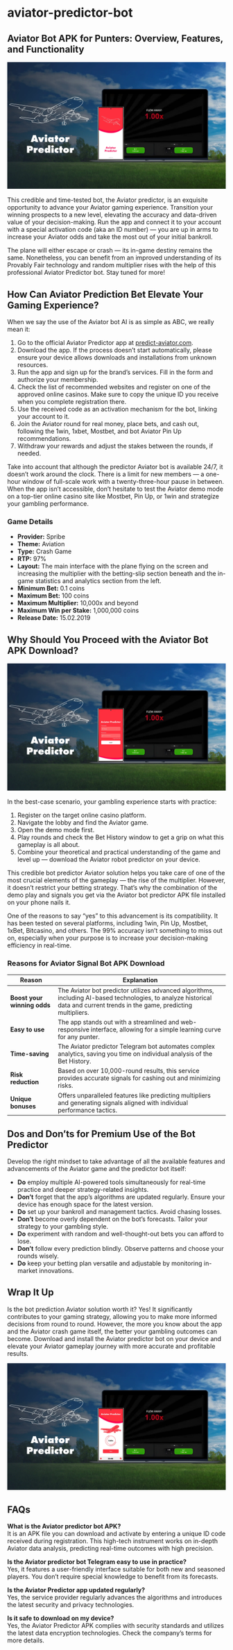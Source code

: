 # aviator-predictor-bot
## Aviator Bot APK for Punters: Overview, Features, and Functionality

![Aviator-predictor](./aviatorpredictor1.webp)

This credible and time-tested bot, the Aviator predictor, is an exquisite opportunity to advance your Aviator gaming experience. Transition your winning prospects to a new level, elevating the accuracy and data-driven value of your decision-making. Run the app and connect it to your account with a special activation code (aka an ID number) — you are up in arms to increase your Aviator odds and take the most out of your initial bankroll. 

The plane will either escape or crash — its in-game destiny remains the same. Nonetheless, you can benefit from an improved understanding of its Provably Fair technology and random multiplier rises with the help of this professional Aviator Predictor bot. Stay tuned for more!

## How Can Aviator Prediction Bet Elevate Your Gaming Experience?

When we say the use of the Aviator bot AI is as simple as ABC, we really mean it:

1. Go to the official Aviator Predictor app at [predict-aviator.com](https://predict-aviator.com).
2. Download the app. If the process doesn’t start automatically, please ensure your device allows downloads and installations from unknown resources.
3. Run the app and sign up for the brand’s services. Fill in the form and authorize your membership.
4. Check the list of recommended websites and register on one of the approved online casinos. Make sure to copy the unique ID you receive when you complete registration there.
5. Use the received code as an activation mechanism for the bot, linking your account to it.
6. Join the Aviator round for real money, place bets, and cash out, following the 1win, 1xbet, Mostbet, and bot Aviator Pin Up recommendations.
7. Withdraw your rewards and adjust the stakes between the rounds, if needed.

Take into account that although the predictor Aviator bot is available 24/7, it doesn’t work around the clock. There is a limit for new members — a one-hour window of full-scale work with a twenty-three-hour pause in between. When the app isn’t accessible, don’t hesitate to test the Aviator demo mode on a top-tier online casino site like Mostbet, Pin Up, or 1win and strategize your gambling performance. 

### Game Details

- **Provider:** Spribe
- **Theme:** Aviation
- **Type:** Crash Game
- **RTP:** 97%
- **Layout:** The main interface with the plane flying on the screen and increasing the multiplier with the betting-slip section beneath and the in-game statistics and analytics section from the left.
- **Minimum Bet:** 0.1 coins
- **Maximum Bet:** 100 coins
- **Maximum Multiplier:** 10,000x and beyond
- **Maximum Win per Stake:** 1,000,000 coins
- **Release Date:** 15.02.2019

## Why Should You Proceed with the Aviator Bot APK Download?

![Aviator-predictor-bot](./aviatorpredictor4.webp)

In the best-case scenario, your gambling experience starts with practice:

1. Register on the target online casino platform.
2. Navigate the lobby and find the Aviator game.
3. Open the demo mode first.
4. Play rounds and check the Bet History window to get a grip on what this gameplay is all about.
5. Combine your theoretical and practical understanding of the game and level up — download the Aviator robot predictor on your device.

This credible bot predictor Aviator solution helps you take care of one of the most crucial elements of the gameplay — the rise of the multiplier. However, it doesn’t restrict your betting strategy. That’s why the combination of the demo play and signals you get via the Aviator bot predictor APK file installed on your phone nails it.

One of the reasons to say “yes” to this advancement is its compatibility. It has been tested on several platforms, including 1win, Pin Up, Mostbet, 1xBet, Bitcasino, and others. The 99% accuracy isn’t something to miss out on, especially when your purpose is to increase your decision-making efficiency in real-time. 

### Reasons for Aviator Signal Bot APK Download

| Reason                           | Explanation                                                                                                                                                               |
|----------------------------------|---------------------------------------------------------------------------------------------------------------------------------------------------------------------------|
| **Boost your winning odds**      | The Aviator bot predictor utilizes advanced algorithms, including AI-based technologies, to analyze historical data and current trends in the game, predicting multipliers. |
| **Easy to use**                  | The app stands out with a streamlined and web-responsive interface, allowing for a simple learning curve for any punter.                                                |
| **Time-saving**                  | The Aviator predictor Telegram bot automates complex analytics, saving you time on individual analysis of the Bet History.                                               |
| **Risk reduction**               | Based on over 10,000-round results, this service provides accurate signals for cashing out and minimizing risks.                                                         |
| **Unique bonuses**               | Offers unparalleled features like predicting multipliers and generating signals aligned with individual performance tactics.                                              |

## Dos and Don’ts for Premium Use of the Bot Predictor

Develop the right mindset to take advantage of all the available features and advancements of the Aviator game and the predictor bot itself:

- **Do** employ multiple AI-powered tools simultaneously for real-time practice and deeper strategy-related insights.
- **Don’t** forget that the app’s algorithms are updated regularly. Ensure your device has enough space for the latest version.
- **Do** set up your bankroll and management tactics. Avoid chasing losses.
- **Don’t** become overly dependent on the bot’s forecasts. Tailor your strategy to your gambling style.
- **Do** experiment with random and well-thought-out bets you can afford to lose.
- **Don’t** follow every prediction blindly. Observe patterns and choose your rounds wisely.
- **Do** keep your betting plan versatile and adjustable by monitoring in-market innovations.

## Wrap It Up

Is the bot prediction Aviator solution worth it? Yes! It significantly contributes to your gaming strategy, allowing you to make more informed decisions from round to round. However, the more you know about the app and the Aviator crash game itself, the better your gambling outcomes can become. Download and install the Aviator predictor bot on your device and elevate your Aviator gameplay journey with more accurate and profitable results.

![Aviator-predictor-app](./aviatorpredictor3.webp)

## FAQs

**What is the Aviator predictor bot APK?**  
It is an APK file you can download and activate by entering a unique ID code received during registration. This high-tech instrument works on in-depth Aviator data analysis, predicting real-time outcomes with high precision.

**Is the Aviator predictor bot Telegram easy to use in practice?**  
Yes, it features a user-friendly interface suitable for both new and seasoned players. You don’t require special knowledge to benefit from its forecasts.

**Is the Aviator Predictor app updated regularly?**  
Yes, the service provider regularly advances the algorithms and introduces the latest security and privacy technologies.

**Is it safe to download on my device?**  
Yes, the Aviator Predictor APK complies with security standards and utilizes the latest data encryption technologies. Check the company’s terms for more details.
